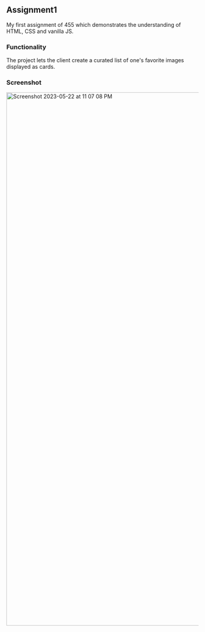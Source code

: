 ## Assignment1

My first assignment of 455 which demonstrates the understanding of HTML, CSS and vanilla JS.

### Functionality

The project lets the client create a curated list of one's favorite images displayed as cards.

### Screenshot

<img width="1400" alt="Screenshot 2023-05-22 at 11 07 08 PM" src="https://github.com/Taqdeer/455_Assignments/assets/13267569/b35b5dd9-fd99-47bf-817a-c6f80e647351">

